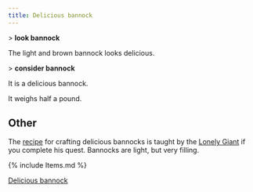 ```yaml
---
title: Delicious bannock
---
```


\> **look bannock**

The light and brown bannock looks delicious.

\> **consider bannock**

It is a delicious bannock.

It weighs half a pound.

## Other

The [recipe](Herblore#Baker "wikilink") for crafting delicious bannocks
is taught by the [Lonely Giant](Quest#The_Lonely_Giant "wikilink") if
you complete his quest. Bannocks are light, but very filling.

{% include Items.md %}

[Delicious bannock](Category:Consumables "wikilink")